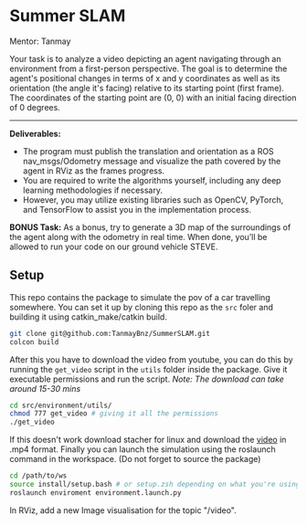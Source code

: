 # Summer SLAM
Mentor: Tanmay

Your task is to analyze a video depicting an agent navigating through an environment from a first-person perspective. The goal is to determine the agent's positional changes in terms of x and y coordinates as well as its orientation (the angle it's facing) relative to its starting point (first frame). The coordinates of the starting point are (0, 0) with an initial facing direction of 0 degrees.

---
**Deliverables:**
  - The program must publish the translation and orientation as a ROS nav_msgs/Odometry message and visualize the path covered by the agent in RViz as the frames progress.
  - You are required to write the algorithms yourself, including any deep learning methodologies if necessary.
  - However, you may utilize existing libraries such as OpenCV, PyTorch, and TensorFlow to assist you in the implementation process.

**BONUS Task:**
As a bonus, try to generate a 3D map of the surroundings of the agent along with the odometry in real time. When done, you’ll be allowed to run your code on our ground vehicle STEVE.

## Setup
This repo contains the package to simulate the pov of a car travelling somewhere. You can set it up by cloning this repo as the `src` foler and building it using catkin_make/catkin build.
```zsh
git clone git@github.com:TanmayBnz/SummerSLAM.git
colcon build
```
After this you have to download the video from youtube, you can do this by running the `get_video` script in the `utils` folder inside the package. Give it executable permissions and run the script.
_Note: The download can take around 15-30 mins_
```zsh
cd src/environment/utils/
chmod 777 get_video # giving it all the permissions
./get_video
```
If this doesn't work download stacher for linux and download the [video](https://youtu.be/LQg-tdu91o4) in .mp4 format.
Finally you can launch the simulation using the roslaunch command in the workspace. (Do not forget to source the package)
```zsh
cd /path/to/ws
source install/setup.bash # or setup.zsh depending on what you're using
roslaunch enviroment environment.launch.py
```
In RViz, add a new Image visualisation for the topic "/video".
